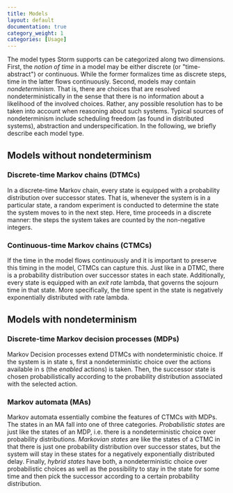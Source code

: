 ```yaml
---
title: Models
layout: default
documentation: true
category_weight: 1
categories: [Usage]
---
```


The model types Storm supports can be categorized along two dimensions. First, the *notion of time* in a model may be either discrete (or "time-abstract") or continuous. While the former formalizes time as discrete steps, time in the latter flows continuously. Second, models may contain *nondeterminism*. That is, there are choices that are resolved nondeterministically in the sense that there is no information about a likelihood of the involved choices. Rather, any possible resolution has to be taken into account when reasoning about such systems. Typical sources of nondeterminism include scheduling freedom (as found in distributed systems), abstraction and underspecification. In the following, we briefly describe each model type.

## Models without nondeterminism

### Discrete-time Markov chains (DTMCs)

In a discrete-time Markov chain, every state is equipped with a probability distribution over successor states. That is, whenever the system is in a particular state, a random experiment is conducted to determine the state the system moves to in the next step. Here, time proceeds in a discrete manner: the steps the system takes are counted by the non-negative integers.

### Continuous-time Markov chains (CTMCs)

If the time in the model flows continuously and it is important to preserve this timing in the model, CTMCs can capture this. Just like in a DTMC, there is a probability distribution over successor states in each state. Additionally, every state is equipped with an *exit rate* lambda, that governs the sojourn time in that state. More specifically, the time spent in the state is negatively exponentially distributed with rate lambda.

## Models with nondeterminism

### Discrete-time Markov decision processes (MDPs)

Markov Decision processes extend DTMCs with nondeterministic choice. If the system is in state s, first a nondeterministic choice over the actions available in s (the *enabled* actions) is taken. Then, the successor state is chosen probabilistically according to the probability distribution associated with the selected action.

### Markov automata (MAs)

Markov automata essentially combine the features of CTMCs with MDPs. The states in an MA fall into one of three categories. *Probabilistic states* are just like the states of an MDP, i.e. there is a nondeterministic choice over probability distributions. *Markovian states* are like the states of a CTMC in that there is just one probability distribution over successor states, but the system will stay in these states for a negatively exponentially distributed delay. Finally, *hybrid states* have both, a nondeterministic choice over probabilistic choices as well as the possibility to stay in the state for some time and then pick the successor according to a certain probability distribution.
